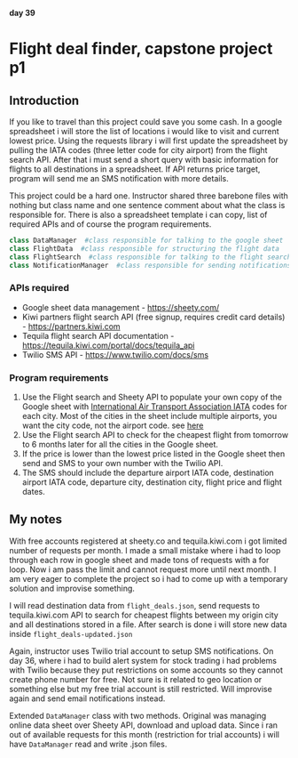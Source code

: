 **day 39**

# Flight deal finder, capstone project p1

## Introduction

If you like to travel than this project could save you some cash. In a google spreadsheet i will store the list of locations i would like to visit and current lowest price. Using the requests library i will first update the spreadsheet by pulling the IATA codes (three letter code for city airport) from the flight search API. After that i must send a short query with basic information for flights to all destinations in a spreadsheet. If API returns price target, program will send me an SMS notification with more details.

This project could be a hard one. Instructor shared three barebone files with nothing but class name and one sentence comment about what the class is responsible for. There is also a spreadsheet template i can copy, list of required APIs and of course the program requirements.

```python
class DataManager  #class responsible for talking to the google sheet
class FlightData  #class responsible for structuring the flight data
class FlightSearch  #class responsible for talking to the flight search API
class NotificationManager  #class responsible for sending notifications with the deal flight details
```

### APIs required

- Google sheet data management - <https://sheety.com/>
- Kiwi partners flight search API (free signup, requires credit card details) - <https://partners.kiwi.com>
- Tequila flight search API documentation - <https://tequila.kiwi.com/portal/docs/tequila_api>
- Twilio SMS API - <https://www.twilio.com/docs/sms>

### Program requirements

1. Use the Flight search and Sheety API to populate your own copy of the Google sheet with [International Air Transport Association IATA](https://en.wikipedia.org/wiki/IATA_airport_code) codes for each city. Most of the cities in the sheet include multiple airports, you want the city code, not the airport code. see [here](https://en.wikipedia.org/wiki/IATA_airport_code#Cities_with_multiple_commercial_airports)
2. Use the Flight search API to check for the cheapest flight from tomorrow to 6 months later for all the cities in the Google sheet.
3. If the price is lower than the lowest price listed in the Google sheet then send and SMS to your own number with the Twilio API.
4. The SMS should include the departure airport IATA code, destination airport IATA code, departure city, destination city, flight price and flight dates.

## My notes

With free accounts registered at sheety.co and tequila.kiwi.com i got limited number of requests per month. I made a small mistake where i had to loop through each row in google sheet and made tons of requests with a for loop. Now i am pass the limit and cannot request more until next month. I am very eager to complete the project so i had to come up with a temporary solution and improvise something.

I will read destination data from `flight_deals.json`, send requests to tequila.kiwi.com API to search for cheapest flights between my origin city and all destinations stored in a file. After search is done i will store new data inside `flight_deals-updated.json`

Again, instructor uses Twilio trial account to setup SMS notifications. On day 36, where i had to build alert system for stock trading i had problems with Twilio because they put restrictions on some accounts so they cannot create phone number for free. Not sure is it related to geo location or something else but my free trial account is still restricted. Will improvise again and send email notifications instead.

Extended `DataManager` class with two methods. Original was managing online data sheet over Sheety API, download and upload data. Since i ran out of available requests for this month (restriction for trial accounts) i will have `DataManager` read and write .json files.
